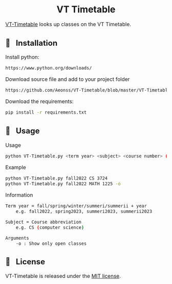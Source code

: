 <h1 align="center">VT Timetable</h1>

<font size="3">

<a href="https://github.com/Aeonss/MFCScraper/blob/master/VT-Timetable.py">VT-Timetable</a> looks up classes on the VT Timetable.

## 🔨 &nbsp; Installation
Install python:
``` bash
https://www.python.org/downloads/
```

Download source file and add to your project folder
``` bash
https://github.com/Aeonss/VT-Timetable/blob/master/VT-Timetable.py
```

Download the requirements:
``` bash
pip install -r requirements.txt
```

## 🚀 &nbsp; Usage

Usage
``` bash
python VT-Timetable.py <term year> <subject> <course number> (-o)
```

Example
``` bash
python VT-Timetable.py fall2022 CS 3724
python VT-Timetable.py fall2022 MATH 1225 -o
```

Information
``` bash
Term year = fall/spring/winter/summeri/summerii + year
    e.g. fall2022, spring2023, summeri2023, summerii2023

Subject = Course abbreviation
    e.g. CS (computer science)

Arguments
    -o : Show only open classes

```


## 📘 &nbsp; License
VT-Timetable is released under the [MIT license](https://github.com/Aeonss/VT-Timetable/blob/master/LICENSE.md).

</font>